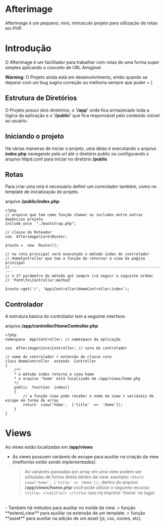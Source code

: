 # Afterimage
Afterimage é um pequeno, mini, minusculo projeto para utilização de rotas em PHP.

# Introdução
O Afterimage é um facilitador para trabalhar com rotas de uma forma super simples aplicando o conceito de URL Amigável.

**Warning:** O Projeto ainda está em desenvolvimento, então quando se deparar com um  bug sugira correção ou melhoria sempre que puder = )  


## Estrutura de Diretórios
O Projeto possui dois diretórios, o **'/app'** onde fica armazenado toda a lógica da aplicação e o **'/public'** que fica responsável pelo conteúdo visível ao usuário.
<br>
## Iniciando o projeto

Há várias maneiras de iniciar o projeto, uma delas é executando o arquivo **index.php** navegando pela url até o diretório public ou configurando o arquivo httpd.conf para iniciar no diretório **/public**

## Rotas

Para criar uma rota é necessário definir um controlador também, como no template de inicialização do projeto.
<br>

arquivo **/public/index.php**
```console
<?php
// arquivo que tem como função chamar os includes entre outras depências projeto
include_once  "./bootstrap.php";

// classe do Roteador
use  Afterimage\Core\Router;

$route =  new  Router();

// na rota principal será executado o método index do controlador 
// HomeController que tem a função de retornar a view da paǵina principal
// ----------------------------------------------------------------------
// o 2º parâmetro do método get sempre irá seguir a seguinte ordem:
// 'Path\To\Controller:method'

$route->get('/', 'App\Controller\HomeController:index');
```

## Controlador

A estrutura básica do controlador tem a seguinte interface:
<br>

arquivo **/app/controller/HomeController.php**
```console
<?php
namespace  App\Controller; // namespace da aplicação

use  Afterimage\Core\Controller; // core do controlador

// nome do controlador + extensão da classe core
class HomeController  extends  Controller
{
	/**
	* o método index retorna a view home
	* o arquivo 'home' está localizado em /app/views/home.php
	*/
	public  function  index()
	{
		// a função view pode receber o nome da view + variáveis de escape em forma de array
		return  view('home',  ['title'  =>  'Home']);
	}
}
```
# Views


As views estão localizadas em **/app/views**

- As views possuem variáveis de escape para auxiliar na criação da view *[melhorias estão sendo implementadas]*.
	> As variáveis passadas por array em uma view podem ser utilizadas de forma direta dentro da view.
	> exemplo: ```return view('home', ['title' => 'Home']);```
	> dentro do arquivo **/app/views/home.php** você pode utilizar o seguinte recurso: 
	> ```<title> <?=$title?> </title>``` isso irá imprimir 'Home' no lugar.
<br>
- Também há métodos para auxiliar no molde da view.
	> função **extend_view** para auxiliar na extensão de um template.
	> função **asset** para auxiliar na adição de um asset (js, css, ícones, etc).
